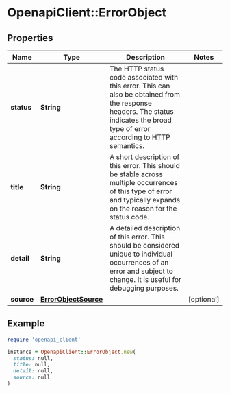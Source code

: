 # OpenapiClient::ErrorObject

## Properties

| Name | Type | Description | Notes |
| ---- | ---- | ----------- | ----- |
| **status** | **String** | The HTTP status code associated with this error. This can also be obtained from the response headers. The status indicates the broad type of error according to HTTP semantics.  |  |
| **title** | **String** | A short description of this error. This should be stable across multiple occurrences of this type of error and typically expands on the reason for the status code.  |  |
| **detail** | **String** | A detailed description of this error. This should be considered unique to individual occurrences of an error and subject to change. It is useful for debugging purposes.  |  |
| **source** | [**ErrorObjectSource**](ErrorObjectSource.md) |  | [optional] |

## Example

```ruby
require 'openapi_client'

instance = OpenapiClient::ErrorObject.new(
  status: null,
  title: null,
  detail: null,
  source: null
)
```

